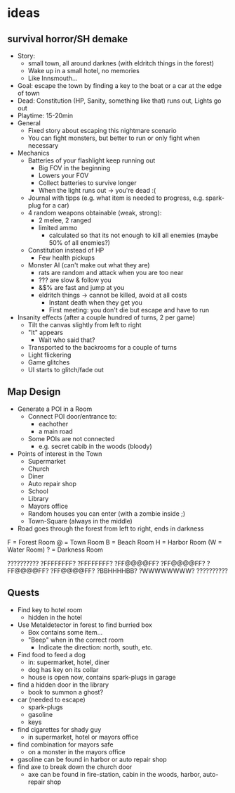 # ideas

## survival horror/SH demake

* Story:
  * small town, all around darknes (with eldritch things in the forest)
  * Wake up in a small hotel, no memories
  * Like Innsmouth...
* Goal: escape the town by finding a key to the boat or a car at the edge of town
* Dead: Constitution (HP, Sanity, something like that) runs out, Lights go out
* Playtime: 15-20min
* General
  * Fixed story about escaping this nightmare scenario
  * You can fight monsters, but better to run or only fight when necessary
* Mechanics
  * Batteries of your flashlight keep running out
    * Big FOV in the beginning
    * Lowers your FOV
    * Collect batteries to survive longer
    * When the light runs out -> you're dead :(
  * Journal with tipps (e.g. what item is needed to progress, e.g. spark-plug for a car)
  * 4 random weapons obtainable (weak, strong):
    * 2 melee, 2 ranged
    * limited ammo
      * calculated so that its not enough to kill all enemies (maybe 50% of all enemies?)
  * Constitution instead of HP
    * Few health pickups
  * Monster AI (can't make out what they are)
    * rats are random and attack when you are too near
    * ??? are slow & follow you
    * &$% are fast and jump at you
    * eldritch things -> cannot be killed, avoid at all costs
      * Instant death when they get you
      * First meeting: you don't die but escape and have to run
* Insanity effects (after a couple hundred of turns, 2 per game)
  * Tilt the canvas slightly from left to right
  * "It" appears
    * Wait who said that?
  * Transported to the backrooms for a couple of turns
  * Light flickering
  * Game glitches
  * UI starts to glitch/fade out


## Map Design
* Generate a POI in a Room
  * Connect POI door/entrance to:
    * eachother
    * a main road
  * Some POIs are not connected
    * e.g. secret cabib in the woods (bloody)
* Points of interest in the Town
  * Supermarket
  * Church
  * Diner
  * Auto repair shop
  * School
  * Library
  * Mayors office
  * Random houses you can enter (with a zombie inside ;)
  * Town-Square (always in the middle)
* Road goes through the forest from left to right, ends in darkness

F = Forest Room
@ = Town Room
B = Beach Room
H = Harbor Room
(W = Water Room)
? = Darkness Room

??????????
?FFFFFFFF?
?FFFFFFFF?
?FF@@@@FF?
?FF@@@@FF?
?FF@@@@FF?
?FF@@@@FF?
?BBHHHHBB?
?WWWWWWWW?
??????????


## Quests
* Find key to hotel room
  * hidden in the hotel
* Use Metaldetector in forest to find burried box
  * Box contains some item...
  * "Beep" when in the correct room
    * Indicate the direction: north, south, etc.
* Find food to feed a dog
  * in: supermarket, hotel, diner
  * dog has key on its collar
  * house is open now, contains spark-plugs in garage
* find a hidden door in the library
  * book to summon a ghost?
* car (needed to escape)
  * spark-plugs
  * gasoline
  * keys
* find cigarettes for shady guy
  * in supermarket, hotel or mayors office
* find combination for mayors safe
  * on a monster in the mayors office
* gasoline can be found in harbor or auto repair shop
* find axe to break down the church door
  * axe can be found in fire-station, cabin in the woods, harbor, auto-repair shop